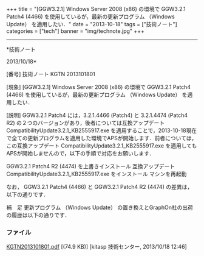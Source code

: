 ﻿+++
title = "[GGW3.2.1] Windows Server 2008 (x86) の環境で GGW3.2.1 Patch4 (4466) を使用しているが，最新の更新プログラム （Windows Update） を適用したい．"
date = "2013-10-18"
tags = ["技術ノート"]
categories = ["tech"]
banner = "img/technote.jpg"
+++

-----------------------------------------------------------------------------------------------------------------------------

*技術ノート

2013/10/18*


[番号]
技術ノート KGTN 2013101801

[現象]
[GGW3.2.1] Windows Server 2008 (x86) の環境で GGW3.2.1 Patch4 (4466)
を使用しているが，最新の更新プログラム （Windows Update） を適用したい．

[説明]
GGW3.2.1 Patch4 には，3.2.1.4466 (Patch4) と 3.2.1.4474 (Patch4 R2)
の２つのバージョンがあり，後者については互換アップデート
CompatibilityUpdate3.2.1_KB2555917.exe
を適用することで，2013-10-18現在で全ての更新プログラムを適用した環境でAPSが開始します．前者については，この互換アップデート
CompatibilityUpdate3.2.1_KB2555917.exe
を適用してもAPSが開始しませんので，以下の手順で対応をお願いします．

GGW3.2.1 Patch4 R2 (4474) を上書きインストール
互換アップデート CompatibilityUpdate3.2.1_KB2555917.exe をインストール
マシンを再起動

なお， GGW3.2.1 Patch4 (4466) と GGW3.2.1 Patch4 R2 (4474)
の差異は，以下の通りです．

補　足
更新プログラム （Windows Update）
の置き換えとGraphOn社の出荷の履歴は以下の通りです．


### ファイル

 
 


[KGTN2013101801.pdf](http://techreport.kitasp.net/attachments/download/1390/KGTN2013101801.pdf)
 [(74.9 KB)] [kitasp 技術センター, 2013/10/18
12:46]


 


 

